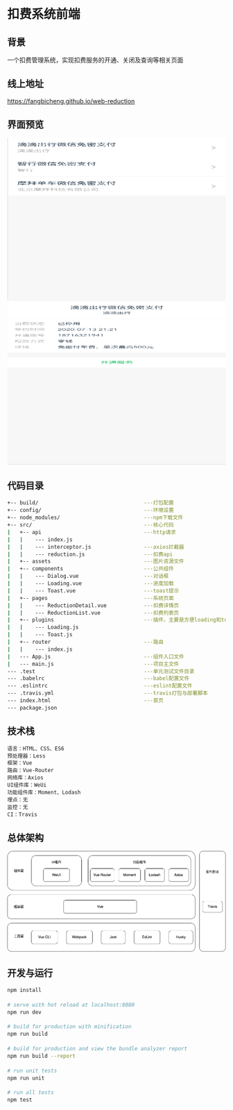 # 扣费系统前端

## 背景
一个扣费管理系统，实现扣费服务的开通、关闭及查询等相关页面

## 线上地址
https://fangbicheng.github.io/web-reduction

## 界面预览
<img src="https://github.com/fangbicheng/web-reduction/blob/master/screenshots/reduction-list.png"  height="375" width="667">
<img src="https://github.com/fangbicheng/web-reduction/blob/master/screenshots/reduction-detail.png"  height="375" width="667">

## 代码目录
```bash
+-- build/                                  ---打包配置
+-- config/                                 ---环境设置
+-- node_modules/                           ---npm下载文件
+-- src/                                    ---核心代码
|   +-- api                                 ---http请求
|   |    --- index.js                       
|   |    --- interceptor.js                 ---axios拦截器
|   |    --- reduction.js                   ---扣费api
|   +-- assets                              ---图片资源文件
|   +-- components                          ---公共组件
|   |    --- Dialog.vue                     ---对话框
|   |    --- Loading.vue                    ---进度加载
|   |    --- Toast.vue                      ---toast提示
|   +-- pages                               ---系统页面
|   |    --- ReductionDetail.vue            ---扣费详情页
|   |    --- ReductionList.vue              ---扣费列表页
|   +-- plugins                             ---插件，主要是方便loading和toast的全局引用
|   |    --- Loading.js   
|   |    --- Toast.js
|   +-- router                              ---路由
|   |    --- index.js                       
|   --- App.js                              ---组件入口文件
|   --- main.js                             ---项目主文件
--- .test                                   ---单元测试文件目录
--- .babelrc                                ---babel配置文件
--- .eslintrc                               ---eslint配置文件
--- .travis.yml                             ---travis打包与部署脚本
--- index.html                              ---首页
--- package.json
```

## 技术栈
```bash
语言：HTML、CSS、ES6
预处理器：Less
框架：Vue
路由：Vue-Router
网络库：Axios
UI组件库：WeUi
功能组件库：Moment、Lodash
埋点：无
监控：无
CI：Travis
```

## 总体架构
![](https://github.com/fangbicheng/web-reduction/blob/master/screenshots/architecture.png)

## 开发与运行

``` bash
npm install

# serve with hot reload at localhost:8080
npm run dev

# build for production with minification
npm run build

# build for production and view the bundle analyzer report
npm run build --report

# run unit tests
npm run unit

# run all tests
npm test
```